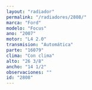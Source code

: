```yaml
---
layout: "radiador"
permalink: "/radiadores/2808/"
marca: "Ford"
modelo: "Focus"
ano: "2007"
motor: "L4 2.0"
transmision: "Automática"
parte: "16079"
clima: "Con clima"
alto: "26 3/8"
ancho: "14 1/2"
observaciones: ""
id: "2808"
---
```


